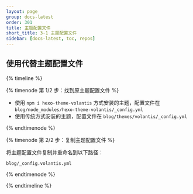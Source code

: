 ```yaml
---
layout: page
group: docs-latest
order: 301
title: 主题配置文件
short_title: 3-1 主题配置文件
sidebar: [docs-latest, toc, repos]
---
```


## 使用代替主题配置文件

{% timeline %}

{% timenode 第 1/2 步：找到原主题配置文件 %}

- 使用 `npm i hexo-theme-volantis` 方式安装的主题，配置文件在 `blog/node_modules/hexo-theme-volantis/_config.yml`
- 使用传统方式安装的主题，配置文件在 `blog/themes/volantis/_config.yml`

{% endtimenode %}

{% timenode 第 2/2 步：复制主题配置文件 %}

将主题配置文件复制并重命名到以下路径：
```
blog/_config.volantis.yml
```

{% endtimenode %}

{% endtimeline %}
